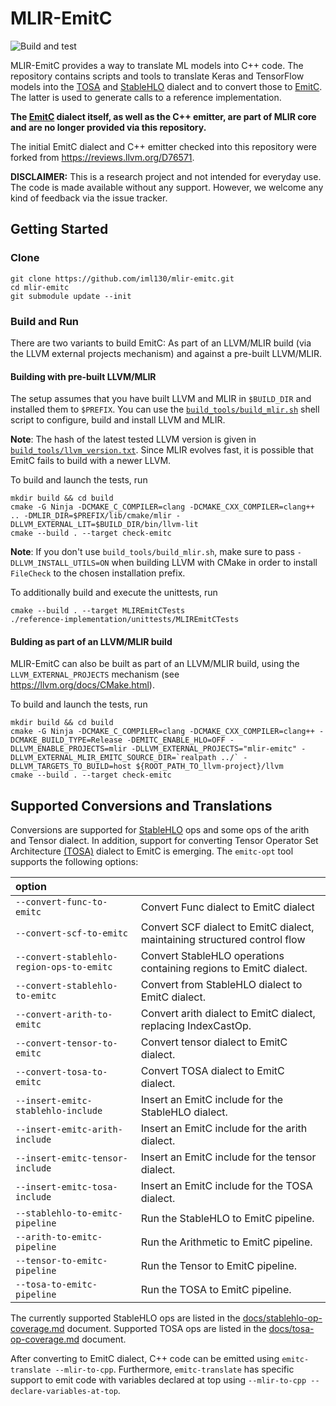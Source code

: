 <!--
SPDX-FileCopyrightText: Fraunhofer-Gesellschaft zur Förderung der angewandten Forschung e.V.
SPDX-License-Identifier: Apache-2.0 WITH LLVM-exception
-->
# MLIR-EmitC

![Build and test](https://github.com/iml130/mlir-emitc/workflows/Build%20and%20test/badge.svg)

MLIR-EmitC provides a way to translate ML models into C++ code. The repository
contains scripts and tools to translate Keras and TensorFlow models into the
[TOSA](https://mlir.llvm.org/docs/Dialects/TOSA/) and
[StableHLO](https://github.com/openxla/stablehlo/) dialect and to convert those to
[EmitC](https://mlir.llvm.org/docs/Dialects/EmitC/).
The latter is used to generate calls to a reference implementation.

**The [EmitC](https://mlir.llvm.org/docs/Dialects/EmitC/) dialect itself, as well as the C++ emitter, are part of MLIR core and are no longer provided via this repository.**

The initial EmitC dialect and C++ emitter checked into this repository were forked from https://reviews.llvm.org/D76571.

**DISCLAIMER:** This is a research project and not intended for everyday use. The code is made available without any support. However, we welcome any kind of feedback via the issue tracker.


## Getting Started
### Clone

```shell
git clone https://github.com/iml130/mlir-emitc.git
cd mlir-emitc
git submodule update --init
```

### Build and Run

There are two variants to build EmitC: As part of an LLVM/MLIR build (via the LLVM external projects mechanism) and against a pre-built LLVM/MLIR.

#### Building with pre-built LLVM/MLIR

The setup assumes that you have built LLVM and MLIR in `$BUILD_DIR` and installed them to `$PREFIX`. You can use the [`build_tools/build_mlir.sh`](https://github.com/iml130/mlir-emitc/blob/main/build_tools/build_mlir.sh) shell script to configure, build and install LLVM and MLIR.

**Note**: The hash of the latest tested LLVM version is given in [`build_tools/llvm_version.txt`](https://github.com/iml130/mlir-emitc/blob/main/build_tools/llvm_version.txt). Since MLIR evolves fast, it is possible that EmitC fails to build with a newer LLVM.

To build and launch the tests, run
```shell
mkdir build && cd build
cmake -G Ninja -DCMAKE_C_COMPILER=clang -DCMAKE_CXX_COMPILER=clang++ .. -DMLIR_DIR=$PREFIX/lib/cmake/mlir -DLLVM_EXTERNAL_LIT=$BUILD_DIR/bin/llvm-lit
cmake --build . --target check-emitc
```

**Note**: If you don't use `build_tools/build_mlir.sh`, make sure to pass `-DLLVM_INSTALL_UTILS=ON` when building LLVM with CMake in order to install `FileCheck` to the chosen installation prefix.

To additionally build and execute the unittests, run
```shell
cmake --build . --target MLIREmitCTests
./reference-implementation/unittests/MLIREmitCTests
```

#### Bulding as part of an LLVM/MLIR build

MLIR-EmitC can also be built as part of an LLVM/MLIR build, using the `LLVM_EXTERNAL_PROJECTS` mechanism (see https://llvm.org/docs/CMake.html).

To build and launch the tests, run
```shell
mkdir build && cd build
cmake -G Ninja -DCMAKE_C_COMPILER=clang -DCMAKE_CXX_COMPILER=clang++ -DCMAKE_BUILD_TYPE=Release -DEMITC_ENABLE_HLO=OFF -DLLVM_ENABLE_PROJECTS=mlir -DLLVM_EXTERNAL_PROJECTS="mlir-emitc" -DLLVM_EXTERNAL_MLIR_EMITC_SOURCE_DIR=`realpath ../` -DLLVM_TARGETS_TO_BUILD=host ${ROOT_PATH_TO_llvm-project}/llvm
cmake --build . --target check-emitc
```

## Supported Conversions and Translations

Conversions are supported for [StableHLO](https://github.com/openxla/stablehlo/) ops and some ops of the arith and Tensor dialect.
In addition, support for converting Tensor Operator Set Architecture [(TOSA)](https://mlir.llvm.org/docs/Dialects/TOSA/) dialect to EmitC is emerging.
The `emitc-opt` tool supports the following options:

| option                                     |                                                                          |
| :----------------------------------------- |:------------------------------------------------------------------------ |
| `--convert-func-to-emitc`                  | Convert Func dialect to EmitC dialect                                    |
| `--convert-scf-to-emitc`                   | Convert SCF dialect to EmitC dialect, maintaining structured control flow|
| `--convert-stablehlo-region-ops-to-emitc ` | Convert StableHLO operations containing regions to EmitC dialect.        |
| `--convert-stablehlo-to-emitc `            | Convert from StableHLO dialect to EmitC dialect.                         |
| `--convert-arith-to-emitc `                | Convert arith dialect to EmitC dialect, replacing IndexCastOp.           |
| `--convert-tensor-to-emitc `               | Convert tensor dialect to EmitC dialect.                                 |
| `--convert-tosa-to-emitc `                 | Convert TOSA dialect to EmitC dialect.                                   |
| `--insert-emitc-stablehlo-include`         | Insert an EmitC include for the StableHLO dialect.                       |
| `--insert-emitc-arith-include`             | Insert an EmitC include for the arith dialect.                           |
| `--insert-emitc-tensor-include`            | Insert an EmitC include for the tensor dialect.                          |
| `--insert-emitc-tosa-include`              | Insert an EmitC include for the TOSA dialect.                            |
| `--stablehlo-to-emitc-pipeline`            | Run the StableHLO to EmitC pipeline.                                     |
| `--arith-to-emitc-pipeline`                | Run the Arithmetic to EmitC pipeline.                                    |
| `--tensor-to-emitc-pipeline`               | Run the Tensor to EmitC pipeline.                                        |
| `--tosa-to-emitc-pipeline`                 | Run the TOSA to EmitC pipeline.                                          |

The currently supported StableHLO ops are listed in the [docs/stablehlo-op-coverage.md](docs/stablehlo-op-coverage.md) document.
Supported TOSA ops are listed in the [docs/tosa-op-coverage.md](docs/tosa-op-coverage.md) document.

After converting to EmitC dialect, C++ code can be emitted using `emitc-translate --mlir-to-cpp`.
Furthermore, `emitc-translate` has specific support to emit code with variables declared at top using `--mlir-to-cpp --declare-variables-at-top`.
